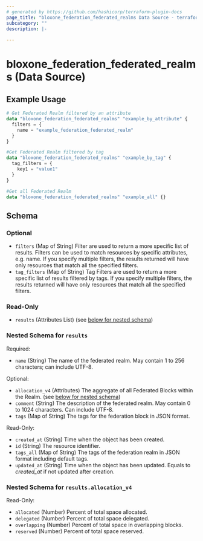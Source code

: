 ```yaml
---
# generated by https://github.com/hashicorp/terraform-plugin-docs
page_title: "bloxone_federation_federated_realms Data Source - terraform-provider-bloxone"
subcategory: ""
description: |-
  
---
```


# bloxone_federation_federated_realms (Data Source)



## Example Usage

```terraform
# Get Federated Realm filtered by an attribute
data "bloxone_federation_federated_realms" "example_by_attribute" {
  filters = {
    name = "example_federation_federated_realm"
  }
}

#Get Federated Realm filtered by tag
data "bloxone_federation_federated_realms" "example_by_tag" {
  tag_filters = {
    key1 = "value1"
  }
}

#Get all Federated Realm
data "bloxone_federation_federated_realms" "example_all" {}
```

<!-- schema generated by tfplugindocs -->
## Schema

### Optional

- `filters` (Map of String) Filter are used to return a more specific list of results. Filters can be used to match resources by specific attributes, e.g. name. If you specify multiple filters, the results returned will have only resources that match all the specified filters.
- `tag_filters` (Map of String) Tag Filters are used to return a more specific list of results filtered by tags. If you specify multiple filters, the results returned will have only resources that match all the specified filters.

### Read-Only

- `results` (Attributes List) (see [below for nested schema](#nestedatt--results))

<a id="nestedatt--results"></a>
### Nested Schema for `results`

Required:

- `name` (String) The name of the federated realm. May contain 1 to 256 characters; can include UTF-8.

Optional:

- `allocation_v4` (Attributes) The aggregate of all Federated Blocks within the Realm. (see [below for nested schema](#nestedatt--results--allocation_v4))
- `comment` (String) The description of the federated realm. May contain 0 to 1024 characters. Can include UTF-8.
- `tags` (Map of String) The tags for the federation block in JSON format.

Read-Only:

- `created_at` (String) Time when the object has been created.
- `id` (String) The resource identifier.
- `tags_all` (Map of String) The tags of the federation realm in JSON format including default tags.
- `updated_at` (String) Time when the object has been updated. Equals to _created_at_ if not updated after creation.

<a id="nestedatt--results--allocation_v4"></a>
### Nested Schema for `results.allocation_v4`

Read-Only:

- `allocated` (Number) Percent of total space allocated.
- `delegated` (Number) Percent of total space delegated.
- `overlapping` (Number) Percent of total space in overlapping blocks.
- `reserved` (Number) Percent of total space reserved.
